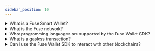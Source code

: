 ```yaml
---
sidebar_position: 10
---
```


<details>
  <summary>What is a Fuse Smart Wallet?
  </summary>
  <div>A Fuse Smart Wallet is a non-custodial smart contract wallet that allows users to securely store, send, and receive cryptocurrency and tokens. It is built on top of the Fuse network and offers gasless transactions, making it ideal for use in dApps.
  </div>
</details>

<details>
  <summary>What is the Fuse network?
  </summary>
  <div>The Fuse network is a decentralized platform for creating and deploying Web3 applications. It is an EVM-compatible L1 blockchain that offers fast and inexpensive transactions, making it ideal for building decentralized applications.
  </div>
</details>

<details>
  <summary>What programming languages are supported by the Fuse Wallet SDK?
  </summary>
  <div>Currently, the Fuse Wallet SDK supports Flutter/Dart, with support for Typescript planned in the near future. We are also planning to release SDKs for React Native, Python, and Java/Kotlin.
  </div>
</details>
<details>
  <summary>What is a gasless transaction?
  </summary>
  <div>A gasless transaction is a transaction that does not require the user to pay for gas fees. In the case of the Fuse network, gasless transactions are covered by relayers, which are incentivized to provide this service to users.
  </div>
</details>
  <details>
  <summary>Can I use the Fuse Wallet SDK to interact with other blockchains?
  </summary>
  <div>Currently, the Fuse Wallet SDK is designed to work with the Fuse network only. However, we are planning to add support for additional blockchains and networks in the future.
  </div>
</details>

